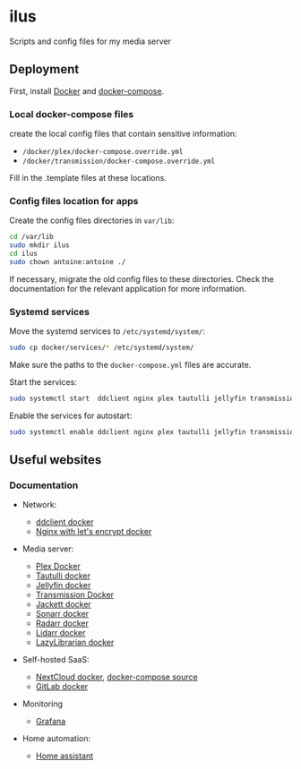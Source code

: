 # ilus
Scripts and config files for my media server

## Deployment

First, install [Docker](https://docs.docker.com/install/) and [docker-compose](https://docs.docker.com/compose/install/).

### Local docker-compose files

create the local config files that contain sensitive information:

- `/docker/plex/docker-compose.override.yml`
- `/docker/transmission/docker-compose.override.yml`

Fill in the .template files at these locations.

### Config files location for apps

Create the config files directories in `var/lib`:

```bash
cd /var/lib
sudo mkdir ilus
cd ilus
sudo chown antoine:antoine ./
```

If necessary, migrate the old config files to these directories. Check the documentation for the relevant application for more information.

### Systemd services

Move the systemd services to `/etc/systemd/system/`:

```bash
sudo cp docker/services/* /etc/systemd/system/
```

Make sure the paths to the `docker-compose.yml` files are accurate.

Start the services:

```bash
sudo systemctl start  ddclient nginx plex tautulli jellyfin transmission jackett sonarr radarr lidarr lazylibrarian nextcloud gitlab grafana
```

Enable the services for autostart:

```bash
sudo systemctl enable ddclient nginx plex tautulli jellyfin transmission jackett sonarr radarr lidarr lazylibrarian nextcloud gitlab grafana
```

## Useful websites

### Documentation

- Network:
    - [ddclient docker](https://hub.docker.com/r/linuxserver/ddclient)
    - [Nginx with let's encrypt docker](https://github.com/linuxserver/docker-letsencrypt/blob/master/README.md)


- Media server:
    - [Plex Docker](https://github.com/plexinc/pms-docker)
    - [Tautulli docker](https://github.com/Tautulli/Tautulli-Docker)
    - [Jellyfin docker](https://jellyfin.org/docs/general/administration/installing.html#official-docker-hub)
    - [Transmission Docker](https://haugene.github.io/docker-transmission-openvpn/)
    - [Jackett docker](https://hub.docker.com/r/linuxserver/jackett)
    - [Sonarr docker](https://hub.docker.com/r/linuxserver/sonarr)
    - [Radarr docker](https://hub.docker.com/r/linuxserver/radarr)
    - [Lidarr docker](https://hub.docker.com/r/linuxserver/lidarr)
    - [LazyLibrarian docker](https://hub.docker.com/r/linuxserver/lazylibrarian)
    

- Self-hosted SaaS:
    - [NextCloud docker](https://hub.docker.com/_/nextcloud/), [docker-compose source](https://github.com/nextcloud/docker/blob/master/.examples/docker-compose/insecure/postgres/apache/docker-compose.yml)
    - [GitLab docker](https://docs.gitlab.com/omnibus/docker/)


- Monitoring
    - [Grafana](https://grafana.com/docs/grafana/latest/installation/docker/)


- Home automation:
    - [Home assistant](https://www.home-assistant.io/docs/installation/docker/)
